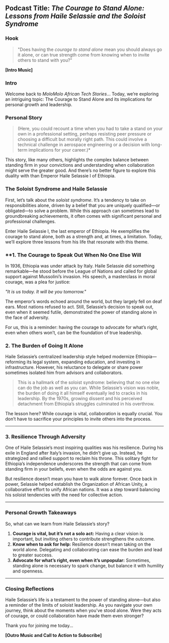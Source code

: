 ## Podcast Title: *The Courage to Stand Alone: Lessons from Haile Selassie and the Soloist Syndrome*  

### Hook
> "Does having the *courage to stand alone* mean you should always go it alone, or can true strength come from knowing when to invite others to stand with you?"

**[Intro Music]**  

### Intro
Welcome back to *MoloMolo African Tech Stories*...
Today, we’re exploring an intriguing topic: The Courage to Stand Alone and its implications for personal growth and leadership.  

### Personal Story 
> (Here, you could recount a time when you had to take a stand on your own in a professional setting, perhaps resisting peer pressure or choosing a difficult but morally right path. This could involve a technical challenge in aerospace engineering or a decision with long-term implications for your career.)*  

This story, like many others, highlights the complex balance between standing firm in your convictions and understanding when collaboration might serve the greater good. And there’s no better figure to explore this duality with than Emperor Haile Selassie I of Ethiopia.  


### The Soloist Syndrome and Haile Selassie
First, let’s talk about the *soloist syndrome*. It’s a tendency to take on responsibilities alone, driven by a belief that you are uniquely qualified—or obligated—to solve a problem. While this approach can sometimes lead to groundbreaking achievements, it often comes with significant personal and professional challenges.  

Enter Haile Selassie I, the last emperor of Ethiopia. He exemplifies the courage to stand alone, both as a strength and, at times, a limitation. Today, we’ll explore three lessons from his life that resonate with this theme.  


### **1. The Courage to Speak Out When No One Else Will 
In 1936, Ethiopia was under attack by Italy. Haile Selassie did something remarkable—he stood before the League of Nations and called for global support against Mussolini’s invasion. His speech, a masterclass in moral courage, was a plea for justice:  

*"It is us today. It will be you tomorrow."*  

The emperor’s words echoed around the world, but they largely fell on deaf ears. Most nations refused to act. Still, Selassie’s decision to speak out, even when it seemed futile, demonstrated the power of standing alone in the face of adversity.  

For us, this is a reminder: having the courage to advocate for what’s right, even when others won’t, can be the foundation of true leadership.  

### **2. The Burden of Going It Alone**  
Haile Selassie’s centralized leadership style helped modernize Ethiopia—reforming its legal system, expanding education, and investing in infrastructure. However, his reluctance to delegate or share power sometimes isolated him from advisors and collaborators.  

> This is a hallmark of the soloist syndrome: believing that no one else can do the job as well as you can. While Selassie’s vision was noble, the burden of doing it all himself eventually led to cracks in his leadership. By the 1970s, growing dissent and his perceived detachment from Ethiopia’s struggles culminated in his overthrow.  

The lesson here? While courage is vital, collaboration is equally crucial. You don’t have to sacrifice your principles to invite others into the process.  

---

### **3. Resilience Through Adversity**   
One of Haile Selassie’s most inspiring qualities was his resilience. During his exile in England after Italy’s invasion, he didn’t give up. Instead, he strategized and rallied support to reclaim his throne. This solitary fight for Ethiopia’s independence underscores the strength that can come from standing firm in your beliefs, even when the odds are against you.  

But resilience doesn’t mean you have to walk alone forever. Once back in power, Selassie helped establish the Organization of African Unity, a collaborative effort to unify African nations. It was a step toward balancing his soloist tendencies with the need for collective action.  

---

### **Personal Growth Takeaways**  
So, what can we learn from Haile Selassie’s story?  

1. **Courage is vital, but it’s not a solo act:** Having a clear vision is important, but inviting others to contribute strengthens the outcome.  
2. **Know when to ask for help:** Resilience doesn’t mean taking on the world alone. Delegating and collaborating can ease the burden and lead to greater success.  
3. **Advocate for what’s right, even when it’s unpopular:** Sometimes, standing alone is necessary to spark change, but balance it with humility and openness.  

---

### **Closing Reflections**  
Haile Selassie’s life is a testament to the power of standing alone—but also a reminder of the limits of soloist leadership. As you navigate your own journey, think about the moments when you’ve stood alone. Were they acts of courage, or could collaboration have made them even stronger?  

Thank you for joining me today... 

**[Outro Music and Call to Action to Subscribe]**  
